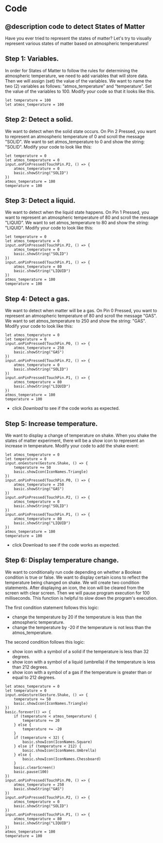 # Code

## @description code to detect States of Matter 

Have you ever tried to represent the states of matter? Let's try to visually represent various states of matter based on atmospheric temperatures!

## Step 1: Variables.

In order for States of Matter to follow the rules for determining the  atmospheric temperature, we need to add variables that will store data. Then we will assign (set) the value of the variables. We want to name the two (2) variables as follows: “atmos_temperature” and “temperature”. Set the value of the variables to 100. Modify your code so that it looks like this.

```blocks
let temperature = 100
let atmos_temperature = 100
```

## Step 2: Detect a solid.

We want to detect when the solid state occurs. On Pin 2 Pressed, you want to represent an atmospheric temperature of 0 and scroll the message "SOLID". We want to set atmos_temperature to 0 and show the string: "SOLID". Modify your code to look like this:

```blocks
let temperature = 0
let atmos_temperature = 0
input.onPinPressed(TouchPin.P2, () => {
    atmos_temperature = 0
    basic.showString("SOLID")
})
atmos_temperature = 100
temperature = 100
```

## Step 3: Detect a liquid.

We want to detect when the liquid state happens. On Pin 1 Pressed, you want to represent an atmospheric temperature of 80 and scroll the message "LIQUID". We want to set atmos_temperature to 80 and show the string: "LIQUID". Modify your code to look like this:

```blocks
let temperature = 0
let atmos_temperature = 0
input.onPinPressed(TouchPin.P2, () => {
    atmos_temperature = 0
    basic.showString("SOLID")
})
input.onPinPressed(TouchPin.P1, () => {
    atmos_temperature = 80
    basic.showString("LIQUID")
})
atmos_temperature = 100
temperature = 100
```

## Step 4: Detect a gas.

We want to detect when matter will be a gas. On Pin 0 Pressed, you want to represent an atmospheric temperature of 80 and scroll the message "GAS". We want to set atmos_temperature to 250 and show the string: "GAS". Modify your code to look like this:

```blocks
let atmos_temperature = 0
let temperature = 0
input.onPinPressed(TouchPin.P0, () => {
    atmos_temperature = 250
    basic.showString("GAS")
})
input.onPinPressed(TouchPin.P2, () => {
    atmos_temperature = 0
    basic.showString("SOLID")
})
input.onPinPressed(TouchPin.P1, () => {
    atmos_temperature = 80
    basic.showString("LIQUID")
})
atmos_temperature = 100
temperature = 100
```

* click *Download* to see if the code works as expected.

## Step 5: Increase temperature.

We want to display a change of temperature on shake. When you shake the states of matter experiment, there will be a show icon to represent an increase in temperature. Modify your code to add the shake event:

```blocks
let atmos_temperature = 0
let temperature = 0
input.onGesture(Gesture.Shake, () => {
    temperature += 50
    basic.showIcon(IconNames.Triangle)
})
input.onPinPressed(TouchPin.P0, () => {
    atmos_temperature = 250
    basic.showString("GAS")
})
input.onPinPressed(TouchPin.P2, () => {
    atmos_temperature = 0
    basic.showString("SOLID")
})
input.onPinPressed(TouchPin.P1, () => {
    atmos_temperature = 80
    basic.showString("LIQUID")
})
atmos_temperature = 100
temperature = 100
```

* click Download to see if the code works as expected.

## Step 6: Display temperature change.

We want to conditionally run code depending on whether a Boolean condition is true or false. We want to display certain icons to reflect the temperature being changed on shake. We will create two condition statements. After displaying an icon, the icon will be cleared from the screen with clear screen. Then we will pause program execution for 100 milliseconds. This function is helpful to slow down the program's execution.

The first condition statement follows this logic: 
- change the temperature by 20 if the temperature is less than the atmospheric temperature.
- change the temperature by -20 if the temperature is not less than the atmos_temperature. 

The second condition follows this logic: 
- show icon with a symbol of a solid if the temperature is less than 32 degrees.
- show icon with a symbol of a liquid (umbrella) if the temperature is less than 212 degrees.
- show icon with a symbol of a gas if the temperature is greater than or equal to 212 degrees.  

```blocks
let atmos_temperature = 0
let temperature = 0
input.onGesture(Gesture.Shake, () => {
    temperature += 50
    basic.showIcon(IconNames.Triangle)
})
basic.forever(() => {
    if (temperature < atmos_temperature) {
        temperature += 20
    } else {
        temperature += -20
    }
    if (temperature < 32) {
        basic.showIcon(IconNames.Square)
    } else if (temperature < 212) {
        basic.showIcon(IconNames.Umbrella)
    } else {
        basic.showIcon(IconNames.Chessboard)
    }
    basic.clearScreen()
    basic.pause(100)
})
input.onPinPressed(TouchPin.P0, () => {
    atmos_temperature = 250
    basic.showString("GAS")
})
input.onPinPressed(TouchPin.P2, () => {
    atmos_temperature = 0
    basic.showString("SOLID")
})
input.onPinPressed(TouchPin.P1, () => {
    atmos_temperature = 80
    basic.showString("LIQUID")
})
atmos_temperature = 100
temperature = 100
```
